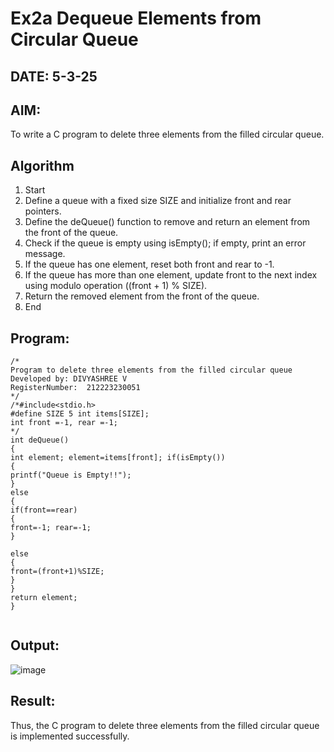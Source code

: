 # Ex2a Dequeue Elements from Circular Queue
## DATE: 5-3-25
## AIM:
To write a C program to delete three elements from the filled circular queue.

## Algorithm
1.	Start
2.	Define a queue with a fixed size SIZE and initialize front and rear pointers.
3.	Define the deQueue() function to remove and return an element from the front of the queue.
4.	Check if the queue is empty using isEmpty(); if empty, print an error message.
5.	If the queue has one element, reset both front and rear to -1.
6.	If the queue has more than one element, update front to the next index using modulo operation ((front + 1) % SIZE).
7.	Return the removed element from the front of the queue.
8.	End


## Program:
```
/*
Program to delete three elements from the filled circular queue
Developed by: DIVYASHREE V
RegisterNumber:  212223230051
*/
/*#include<stdio.h>
#define SIZE 5 int items[SIZE];
int front =-1, rear =-1;
*/
int deQueue()
{
int element; element=items[front]; if(isEmpty())
{
printf("Queue is Empty!!");
}
else
{
if(front==rear)
{
front=-1; rear=-1;
}
 
else
{
front=(front+1)%SIZE;
}
}
return element;
}


```

## Output:

![image](https://github.com/user-attachments/assets/89410742-a07c-4243-a52c-ff6826219c02)


## Result:
Thus, the C program to delete three elements from the filled circular queue is implemented successfully.
